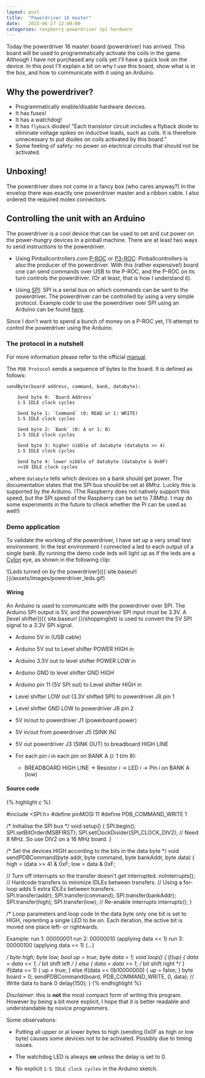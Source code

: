 ```yaml
---
layout: post
title:  "Powerdriver 16 master"
date:   2015-06-27 12:00:00
categories: raspberry powerdriver spi hardware
---
```


Today the powerdriver 16 master board (powerdriver) has arrived. This board will be used to
programmatically activate the coils in the game. Although I have not purchased
any coils yet I'll have a quick look on the device. In this post I'll explain a
bit on why I use this board, show what is in the box, and how to communicate
with it using an Arduino.

## Why the powerdriver?

* Programmatically enable/disable hardware devices.
* It has fuses!
* It has a watchdog!
* It has `flyback` diodes! "Each transistor circuit includes a flyback diode to
  eliminate voltage spikes on inductive loads, such as coils. It is therefore
  unnecessary to put diodes on coils activated by this board."
* Some feeling of safety: no power on electrical circuits that should not be
  activated.

## Unboxing!
The powerdriver does not come in a fancy box (who cares anyway?)
In the envelop there was exactly one powerdriver master and a ribbon cable.
I also ordered the required molex connectors.

## Controlling the unit with an Arduino

The powerdriver is a cool device that can be used to set and cut power on
the power-hungry devices in a pinball machine. There are at least two ways to
send instructions to the powerdriver.

* Using Pinballcontrollers.com [P-ROC](http://www.pinballcontrollers.com/index.php/products/p-roc) or [P3-ROC](http://www.pinballcontrollers.com/index.php/products/p3-roc):
  Pinballcontrollers is also the producer of the powerdriver. With this (rather
  expensive!) board one can send commands over USB to the P-ROC, and the P-ROC
  on its turn controls the powerdriver. (Or at least, that is how I understand
  it).

* Using [SPI](https://en.wikipedia.org/wiki/Serial_Peripheral_Interface_Bus):
  SPI is a serial bus on which commands can be sent to the powerdriver.
  The powerdriver can be controlled by using a very simple protocol. Example
  code to use the powerdriver over SPI using an Arduino can be found [here](http://www.pinballcontrollers.com/index.php/products/driver-boards/driver-board-faq/83).

Since I don't want to spend a bunch of money on a P-ROC yet, I'll attempt to
control the powerdriver using the Arduino.

### The protocol in a nutshell

For more information please refer to the official [manual](http://www.pinballcontrollers.com/docs/Driver_Board_specs/Power-Driver-16_LLD.pdf).

The `PDB Protocol` sends a sequence of bytes to the board. It is defined as
follows:

    sendByte(board address, command, bank, databyte):

		Send byte 0: `Board Address`
		1-5 IDLE clock cycles

		Send byte 1: `Command` (0: READ or 1: WRITE)
		1-5 IDLE clock cycles

		Send byte 2: `Bank` (0: A or 1: B)
		1-5 IDLE clock cycles

		Send byte 3: higher nibble of databyte (databyte >> 4)
		1-5 IDLE clock cycles

		Send byte 4: lower nibble of databyte (databyte & 0x0F)
		>=10 IDLE clock cycles

, where `databyte` tells which devices on a bank should get power.
The documentation states that the SPI bus should be set at 8Mhz. Luckly this is supported by the Arduino.
(The Raspberry does not natively support this speed, but the SPI speed of the Raspberry can be set to 7.8Mhz. I may do some experiments in the 
future to check whether the Pi can be used as well!)


### Demo application

To validate the working of the powerdriver, I have set up a very small test environment.
In the test environment I connected a led to each output of a single bank.
By running the demo code leds will light up as if the leds are a [Cylon](http://en.battlestarwiki.org/wiki/Cylon_Centurion) eye,
as shown in the following clip:

![Leds turned on by the powerdriver]({{ site.baseurl }}/assets/images/powerdriver_leds.gif)


#### Wiring
An Arduino is used to communicate with the powerdriver over SPI.
The Arduino SPI output is 5V, and the powerdriver SPI input must be 3.3V.
A [level shifter]({{ site.baseurl }}/shoppinglist) is used to convert the 5V SPI signal to a 3.3V SPI signal.

* Arduino 5V in (USB cable)

* Arduino 5V out to Level shifter POWER HIGH in
* Arduino 3.3V out to level shifter POWER LOW in
* Arduino GND to level shifter GND HIGH
* Arduino  pin 11 (5V SPI out) to Level shifter HIGH in

* Level shifter LOW out (3.3V shifted SPI) to powerdriver J8 pin 1
* Level shifter GND LOW to powerdriver J8 pin 2

* 5V in/out to powerdriver J1 (powerboard power)
* 5V in/out from powerdriver J5 (SINK IN)
* 5V out powerdriver J3 (SINK OUT) to breadboard HIGH LINE

* For each pin *i* in each pin on BANK A (*i*: 1 t/m 8):
    * BREADBOARD HIGH LINE -> Resistor *i* -> LED *i* -> Pin *i* on BANK A (low)




#### Source code
{% highlight c %}

#include <SPI.h>
#define pinMOSI 11
#define PDB_COMMAND_WRITE 1



/* Initialise the SPI bus */
void setup() {
  SPI.begin();
  SPI.setBitOrder(MSBFIRST);
  SPI.setClockDivider(SPI_CLOCK_DIV2);  // Need 8 MHz.  So use DIV2 on a 16 MHz board.
}

/* Set the devices HIGH according to the bits in the data byte */
void sendPDBCommand(byte addr, byte command, byte bankAddr, byte data)
{
  high = (data >> 4) & 0xF;
  low = data & 0xF;
  
  // Turn off interrupts so the transfer doesn't get interrupted.
  noInterrupts();
  // Hardcode transfers to minimize IDLEs between transfers.
  // Using a for-loop adds 5 extra IDLEs between transfers.  
  SPI.transfer(addr);
  SPI.transfer(command); 
  SPI.transfer(bankAddr);
  SPI.transfer(high); 
  SPI.transfer(low);
  // Re-enable interrupts
  interrupts();
}

/*
   Loop parameters and loop code 
   In the data byte only one bit is set to HIGH, reprenting a
   single LED to be on. Each iteration, the active bit is moved 
   one place left- or rightwards.
   
   Example:
   run 1: 00000001
   run 2: 00000010  (applying data << 1)
   run 3: 00000100  (applying data << 1)
   (...)
   
*/
byte high;
byte low;
bool up = true;
byte data = 1;
void loop() {
    if(up) {
      data = data << 1; /* bit shift left */
    } else {
      data = data >> 1; /* bit shift right */
    }
  if(data == 1) {
    up = true;
  } else if(data == 0b10000000) {
    up = false;
  }
  byte board = 0;
  sendPDBCommand(board, PDB_COMMAND_WRITE, 0, data);  // Write data to bank 0
  delay(150);
}
{% endhighlight %}

*Disclaimer*: this is **not** the most compact form of writing this program. However by being a bit more explicit, I hope that it is better readable and understandable by novice programmers.

Some observations:

* Putting all upper or al lower bytes to high (sending 0x0F as high or low byte) causes
  some devices not to be activated. Possibly due to timing issues.

* The watchdog LED is always **on** unless the delay is set to 0.

* No explicit `1-5 IDLE clock cycles` in the Arduino sketch.
